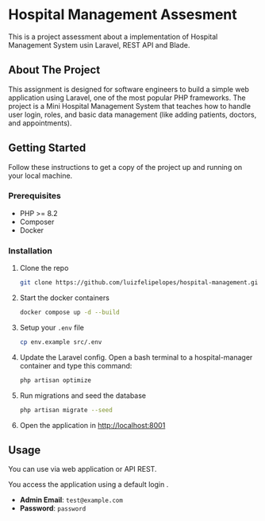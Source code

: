 # Hospital Management Assesment

This is a project assessment about a implementation of Hospital Management System usin Laravel, REST API and Blade.

## About The Project

This assignment is designed for software engineers to build a simple web application using Laravel,
one of the most popular PHP frameworks. The project is a Mini Hospital Management System that teaches
how to handle user login, roles, and basic data management (like adding patients, doctors, and
appointments). 


## Getting Started

Follow these instructions to get a copy of the project up and running on your local machine.

### Prerequisites

* PHP >= 8.2
* Composer
* Docker

### Installation

1.  Clone the repo
    ```sh
    git clone https://github.com/luizfelipelopes/hospital-management.git
    ```
2.  Start the docker containers
    ```sh
    docker compose up -d --build
    ```
3.  Setup your `.env` file
    ```sh
    cp env.example src/.env
    ```
4.  Update the Laravel config. Open a bash terminal to a hospital-manager container and type this command:
    ```sh
    php artisan optimize
    ```
5.  Run migrations and seed the database
    ```sh
    php artisan migrate --seed
    ```
6.  Open the application in [http://localhost:8001](http://localhost:8001)

## Usage

You can use via web application or API REST.

You access the application using a default login .
* **Admin Email**: `test@example.com`
* **Password**: `password`
